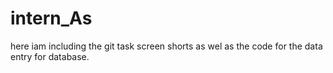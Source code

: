 # intern_As

here iam including the git task screen shorts as wel as the code for the data entry for database.
